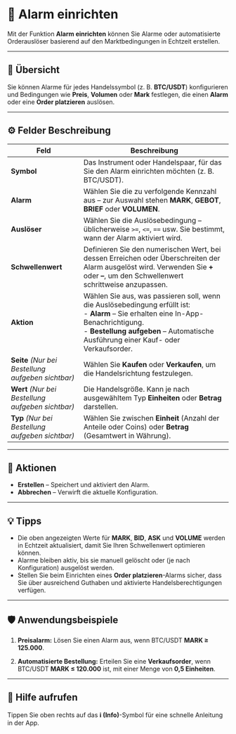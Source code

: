 # 🔔 Alarm einrichten

Mit der Funktion **Alarm einrichten** können Sie Alarme oder automatisierte Orderauslöser basierend auf den Marktbedingungen in Echtzeit erstellen.

---

## 🧭 Übersicht

Sie können Alarme für jedes Handelssymbol (z. B. **BTC/USDT**) konfigurieren und Bedingungen wie **Preis**, **Volumen** oder **Mark** festlegen, die einen **Alarm** oder eine **Order platzieren** auslösen.

---

## ⚙️ Felder Beschreibung

| **Feld** | **Beschreibung** |
|------------|-----------------|
| **Symbol** | Das Instrument oder Handelspaar, für das Sie den Alarm einrichten möchten (z. B. BTC/USDT). |
| **Alarm** | Wählen Sie die zu verfolgende Kennzahl aus – zur Auswahl stehen **MARK**, **GEBOT**, **BRIEF** oder **VOLUMEN**. |
| **Auslöser** | Wählen Sie die Auslösebedingung – üblicherweise `>=`, `<=`, `==` usw. Sie bestimmt, wann der Alarm aktiviert wird. |
| **Schwellenwert** | Definieren Sie den numerischen Wert, bei dessen Erreichen oder Überschreiten der Alarm ausgelöst wird. Verwenden Sie **+** oder **–**, um den Schwellenwert schrittweise anzupassen. |
| **Aktion** | Wählen Sie aus, was passieren soll, wenn die Auslösebedingung erfüllt ist:<br> - **Alarm** – Sie erhalten eine In-App-Benachrichtigung.<br> - **Bestellung aufgeben** – Automatische Ausführung einer Kauf- oder Verkaufsorder. |
| **Seite** *(Nur bei Bestellung aufgeben sichtbar)* | Wählen Sie **Kaufen** oder **Verkaufen**, um die Handelsrichtung festzulegen. |
| **Wert** *(Nur bei Bestellung aufgeben sichtbar)* | Die Handelsgröße. Kann je nach ausgewähltem Typ **Einheiten** oder **Betrag** darstellen. |
| **Typ** *(Nur bei Bestellung aufgeben sichtbar)* | Wählen Sie zwischen **Einheit** (Anzahl der Anteile oder Coins) oder **Betrag** (Gesamtwert in Währung). |

---

## 🧩 Aktionen

- **Erstellen** – Speichert und aktiviert den Alarm.
- **Abbrechen** – Verwirft die aktuelle Konfiguration.

---

## 💡 Tipps

- Die oben angezeigten Werte für **MARK**, **BID**, **ASK** und **VOLUME** werden in Echtzeit aktualisiert, damit Sie Ihren Schwellenwert optimieren können.
- Alarme bleiben aktiv, bis sie manuell gelöscht oder (je nach Konfiguration) ausgelöst werden.
- Stellen Sie beim Einrichten eines **Order platzieren**-Alarms sicher, dass Sie über ausreichend Guthaben und aktivierte Handelsberechtigungen verfügen.

---

## 🛡️ Anwendungsbeispiele

1. **Preisalarm:** 
Lösen Sie einen Alarm aus, wenn BTC/USDT **MARK ≥ 125.000**.

2. **Automatisierte Bestellung:**
Erteilen Sie eine **Verkaufsorder**, wenn BTC/USDT **MARK ≤ 120.000** ist, mit einer Menge von **0,5 Einheiten**.

---

## 🧭 Hilfe aufrufen

Tippen Sie oben rechts auf das **ℹ️ (Info)**-Symbol für eine schnelle Anleitung in der App.
